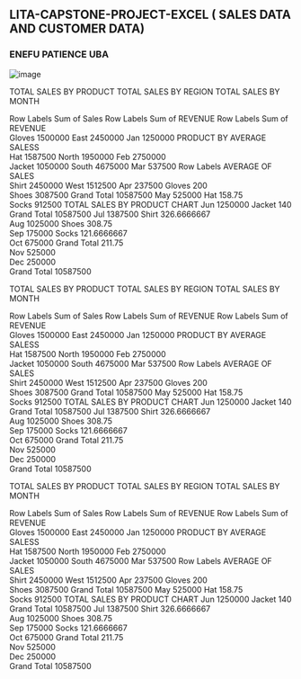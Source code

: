 

## LITA-CAPSTONE-PROJECT-EXCEL ( SALES DATA AND CUSTOMER DATA)
### ENEFU PATIENCE UBA

![image](https://github.com/user-attachments/assets/4e009fe6-f642-4e78-83b7-3bdd8d95f474)


														
TOTAL SALES BY PRODUCT					TOTAL SALES BY REGION			TOTAL SALES BY MONTH						
														
Row Labels	Sum of Sales				Row Labels	Sum of REVENUE		Row Labels	Sum of REVENUE					
Gloves	1500000				East	2450000		Jan	1250000		PRODUCT BY AVERAGE SALESS			
Hat	1587500				North	1950000		Feb	2750000					
Jacket	1050000				South	4675000		Mar	537500		Row Labels	AVERAGE OF SALES		
Shirt	2450000				West	1512500		Apr	237500		Gloves	200		
Shoes	3087500				Grand Total	10587500		May	525000		Hat	158.75		
Socks	912500		TOTAL SALES BY PRODUCT CHART					Jun	1250000		Jacket	140		
Grand Total	10587500							Jul	1387500		Shirt	326.6666667		
								Aug	1025000		Shoes	308.75		
								Sep	175000		Socks	121.6666667		
								Oct	675000		Grand Total	211.75		
								Nov	525000					
								Dec	250000					
								Grand Total	10587500					
														
														
														
														
														
														
														
														
														
														
														
														
														
														
														
														
														
														
														
														
														
														
														
														
														
														
														
														
														
														
														
														
														
														
														
														
														
														
														
														
														
														
														
														
														
														
														
														
														
														
														
														
														
														
														
														
														
														
														
														
														
														
TOTAL SALES BY PRODUCT					TOTAL SALES BY REGION			TOTAL SALES BY MONTH						
														
Row Labels	Sum of Sales				Row Labels	Sum of REVENUE		Row Labels	Sum of REVENUE					
Gloves	1500000				East	2450000		Jan	1250000		PRODUCT BY AVERAGE SALESS			
Hat	1587500				North	1950000		Feb	2750000					
Jacket	1050000				South	4675000		Mar	537500		Row Labels	AVERAGE OF SALES		
Shirt	2450000				West	1512500		Apr	237500		Gloves	200		
Shoes	3087500				Grand Total	10587500		May	525000		Hat	158.75		
Socks	912500		TOTAL SALES BY PRODUCT CHART					Jun	1250000		Jacket	140		
Grand Total	10587500							Jul	1387500		Shirt	326.6666667		
								Aug	1025000		Shoes	308.75		
								Sep	175000		Socks	121.6666667		
								Oct	675000		Grand Total	211.75		
								Nov	525000					
								Dec	250000					
								Grand Total	10587500					
														
														
														
														
														
														
														
														
														
														
														
														
														
														
														
														
														
														
														
														
														
														
														
														
														
														
														
														
														
														
														
														
														
														
														
														
														
														
														
														
														
														
														
														
														
														
														
														
														
														
														
														
														
														
														
														
														
														
														
														
														
														
TOTAL SALES BY PRODUCT					TOTAL SALES BY REGION			TOTAL SALES BY MONTH						
														
Row Labels	Sum of Sales				Row Labels	Sum of REVENUE		Row Labels	Sum of REVENUE					
Gloves	1500000				East	2450000		Jan	1250000		PRODUCT BY AVERAGE SALESS			
Hat	1587500				North	1950000		Feb	2750000					
Jacket	1050000				South	4675000		Mar	537500		Row Labels	AVERAGE OF SALES		
Shirt	2450000				West	1512500		Apr	237500		Gloves	200		
Shoes	3087500				Grand Total	10587500		May	525000		Hat	158.75		
Socks	912500		TOTAL SALES BY PRODUCT CHART					Jun	1250000		Jacket	140		
Grand Total	10587500							Jul	1387500		Shirt	326.6666667		
								Aug	1025000		Shoes	308.75		
								Sep	175000		Socks	121.6666667		
								Oct	675000		Grand Total	211.75		
								Nov	525000					
								Dec	250000					
								Grand Total	10587500					
														
														
														
														
														
														
														
														
														
														
														
														
														
														
														
														
														
														
														
														
														
														
														
														
														
														
														
														
														
														
														
														
														
														
														
														
														
														
														
														
														
														
														
														
														
														
														
														
														
														
														
														
														
														
														
														
														
														
														
														
														
